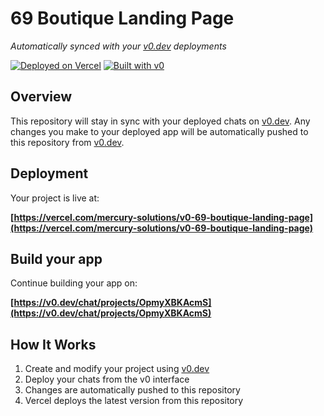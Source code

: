 # 69 Boutique Landing Page

*Automatically synced with your [v0.dev](https://v0.dev) deployments*

[![Deployed on Vercel](https://img.shields.io/badge/Deployed%20on-Vercel-black?style=for-the-badge&logo=vercel)](https://vercel.com/mercury-solutions/v0-69-boutique-landing-page)
[![Built with v0](https://img.shields.io/badge/Built%20with-v0.dev-black?style=for-the-badge)](https://v0.dev/chat/projects/OpmyXBKAcmS)

## Overview

This repository will stay in sync with your deployed chats on [v0.dev](https://v0.dev).
Any changes you make to your deployed app will be automatically pushed to this repository from [v0.dev](https://v0.dev).

## Deployment

Your project is live at:

**[https://vercel.com/mercury-solutions/v0-69-boutique-landing-page](https://vercel.com/mercury-solutions/v0-69-boutique-landing-page)**

## Build your app

Continue building your app on:

**[https://v0.dev/chat/projects/OpmyXBKAcmS](https://v0.dev/chat/projects/OpmyXBKAcmS)**

## How It Works

1. Create and modify your project using [v0.dev](https://v0.dev)
2. Deploy your chats from the v0 interface
3. Changes are automatically pushed to this repository
4. Vercel deploys the latest version from this repository
